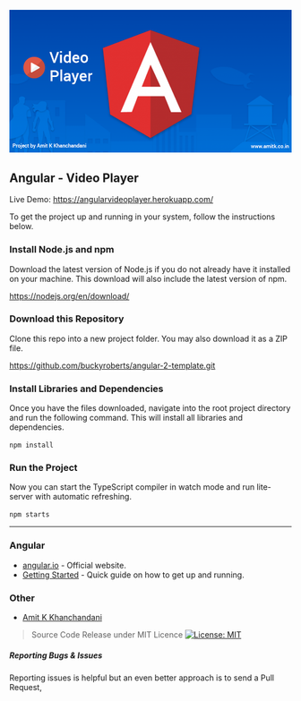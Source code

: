 ![](https://github.com/AmitKKhanchandani/angular-video-player/raw/master/angular%20video%20player%20project.png)

## Angular - Video Player

Live Demo: https://angularvideoplayer.herokuapp.com/

To get the project up and running in your system, follow the instructions below.

### Install Node.js and npm

Download the latest version of Node.js if you do not already have it installed on your machine. This download will also
include the latest version of npm.

https://nodejs.org/en/download/

### Download this Repository

Clone this repo into a new project folder. You may also download it as a ZIP file.

https://github.com/buckyroberts/angular-2-template.git

### Install Libraries and Dependencies

Once you have the files downloaded, navigate into the root project directory and run the following command. This will
install all libraries and dependencies.

`npm install`

### Run the Project

Now you can start the TypeScript compiler in watch mode and run lite-server with automatic refreshing.

`npm starts`

***

### Angular

- [angular.io](https://angular.io/) - Official website.
- [Getting Started](https://angular.io/guide/quickstart) - Quick guide on how to get up and running.

### Other

- [Amit K Khanchandani](https://www.amitk.co.in/)

>Source Code Release under MIT Licence
[![License: MIT](https://img.shields.io/badge/License-MIT-yellow.svg)](https://opensource.org/licenses/MIT)



##### Reporting Bugs & Issues

Reporting issues is helpful but an even better approach is to send a Pull Request,